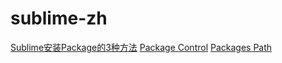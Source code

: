 # sublime-zh

[Sublime安装Package的3种方法](./lesson/install_package.md)
[Package Control](./lesson/package_control.md)
[Packages Path](./lesson/packages_path.md)